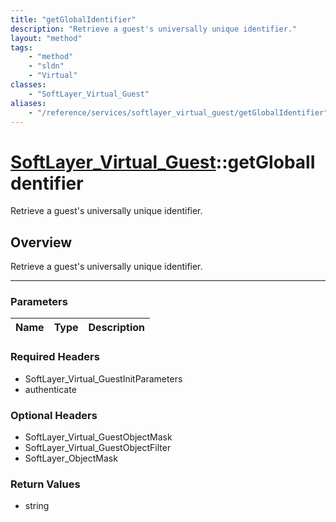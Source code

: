 ```yaml
---
title: "getGlobalIdentifier"
description: "Retrieve a guest's universally unique identifier."
layout: "method"
tags:
    - "method"
    - "sldn"
    - "Virtual"
classes:
    - "SoftLayer_Virtual_Guest"
aliases:
    - "/reference/services/softlayer_virtual_guest/getGlobalIdentifier"
---
```

# [SoftLayer_Virtual_Guest](/reference/services/SoftLayer_Virtual_Guest)::getGlobalIdentifier


Retrieve a guest's universally unique identifier.


## Overview 
Retrieve a guest's universally unique identifier.

-----

### Parameters 
|Name | Type | Description |
| --- | --- | --- |


### Required Headers
* SoftLayer_Virtual_GuestInitParameters
* authenticate


### Optional Headers
* SoftLayer_Virtual_GuestObjectMask
* SoftLayer_Virtual_GuestObjectFilter
* SoftLayer_ObjectMask

### Return Values
* string




